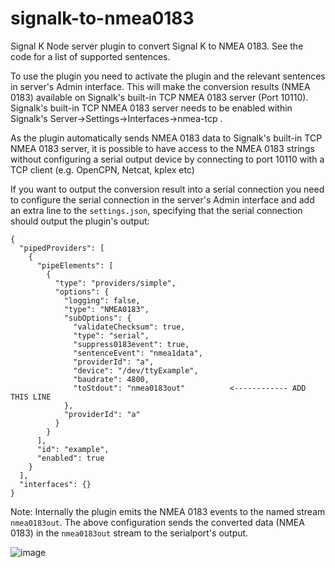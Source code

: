 # signalk-to-nmea0183
Signal K Node server plugin to convert Signal K to NMEA 0183. See the code for a list of supported sentences.

To use the plugin you need to activate the plugin and the relevant sentences in server's Admin interface. This will make the conversion results (NMEA 0183) available on Signalk's built-in TCP NMEA 0183 server (Port 10110). Signalk's built-in TCP NMEA 0183 server needs to be enabled within Signalk's Server->Settings->Interfaces->nmea-tcp .

As the plugin automatically sends NMEA 0183 data to Signalk's built-in TCP NMEA 0183 server, it is possible to have access to the NMEA 0183 strings without configuring a serial output device by connecting to port 10110 with a TCP client (e.g. OpenCPN, Netcat, kplex etc)

If you want to output the conversion result into a serial connection you need to configure the serial connection in the server's Admin interface and add an extra line to the `settings.json`, specifying that the serial connection should output the plugin's output:


```
{
  "pipedProviders": [
    {
      "pipeElements": [
        {
          "type": "providers/simple",
          "options": {
            "logging": false,
            "type": "NMEA0183",
            "subOptions": {
              "validateChecksum": true,
              "type": "serial",
              "suppress0183event": true,
              "sentenceEvent": "nmea1data",
              "providerId": "a",
              "device": "/dev/ttyExample",
              "baudrate": 4800,
              "toStdout": "nmea0183out"          <------------ ADD THIS LINE
            },
            "providerId": "a"
          }
        }
      ],
      "id": "example",
      "enabled": true
    }
  ],
  "interfaces": {}
}
```

Note: Internally the plugin emits the NMEA 0183 events to the named stream `nmea0183out`. The above configuration sends the converted data (NMEA 0183) in the `nmea0183out` stream to the serialport's output. 

![image](https://user-images.githubusercontent.com/1049678/63366888-64283700-c383-11e9-9a5f-7f9975e007f3.png)

